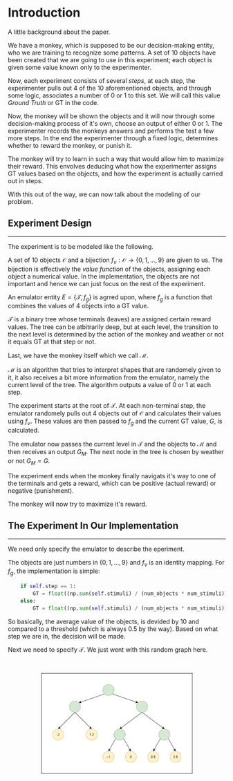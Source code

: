 # Introduction

A little background about the paper.

We have a monkey, which is supposed to be our decision-making entity, who we are training to recognize some patterns. A set of 10 objects have been created that we are going to use in this experiment; each object is given some value known only to the experimenter.

Now, each experiment consists of several *steps*, at each step, the experimenter pulls out 4 of the 10 aforementioned objects, and through some logic, associates a number of 0 or 1 to this set. We will call this value *Ground Truth* or GT in the code.

Now, the monkey will be shown the objects and it will now through some decision-making process of it's own, choose an output of either 0 or 1. The experimenter records the monkeys answers and performs the test a few more steps. In the end the experimenter through a fixed logic, determines whether to reward the monkey, or punish it.

The monkey will try to learn in such a way that would allow him to maximize their reward. This envolves deducing what how the experimenter assigns GT values based on the objects, and how the experiment is actually carried out in steps.

With this out of the way, we can now talk about the modeling of our problem.

## Experiment Design
---

The experiment is to be modeled like the following.

A set of 10 objects $\mathcal{O}$ and a bijection $f_v: \mathcal{O} \rightarrow \{0, 1, ..., 9\}$ are given to us. The bijection is effectively the *value function* of the objects, assigning each object a numerical value. In the implementation, the objects are not important and hence we can just focus on the rest of the experiment.

An emulator entity $E = \{\mathcal{T}, f_g\}$ is agrred upon, where $f_g$ is a function that combines the values of 4 objects into a GT value.

$\mathcal{T}$ is a binary tree whose terminals (leaves) are assigned certain reward values. The tree can be atbitrarily deep, but at each level, the transition to the next level is determined by the action of the monkey and weather or not it equals GT at that step or not.

Last, we have the monkey itself which we call $\mathcal{M}$. 

$\mathcal{M}$ is an algorithm that tries to interpret shapes that are randomely given to it, it also receives a bit more information from the emulator, namely the current level of the tree. The algorithm outputs a value of 0 or 1 at each step.

The experiment starts at the root of $\mathcal{T}$. At each non-terminal step, the emulator randomely pulls out 4 objects out of $\mathcal{O}$ and calculates their values using $f_v$. These values are then passed to $f_g$ and the current GT value, $G$, is calculated.

The emulator now passes the current level in $\mathcal{T}$ and the objects to $\mathcal{M}$ and then receives an output $G_M$. The next node in the tree is chosen by weather or not $G_M = G$.

The experiment ends when the monkey finally navigats it's way to one of the terminals and gets a reward, which can be positive (actual reward) or negative (punishment).

The monkey will now try to maximize it's reward.

## The Experiment In Our Implementation
---

We need only specify the emulator to describe the eperiment.

The objects are just numbers in $\{0, 1, ..., 9\}$ and $f_v$ is an identity mapping. For $f_g$, the implementation is simple:

```Python
    if self.step == 1:
        GT = float((np.sum(self.stimuli) / (num_objects * num_stimuli)) < self.criterion)
    else:
        GT = float((np.sum(self.stimuli) / (num_objects * num_stimuli)) > self.criterion)
```

So basically, the average value of the objects, is devided by 10 and compared to a threshold (which is always 0.5 by the way). Based on what step we are in, the decision will be made.

Next we need to specify $\mathcal{T}$. We just went with this random graph here.

<br>
<p align=center>
    <img src="../Results/tree.png" width=350>
</p>